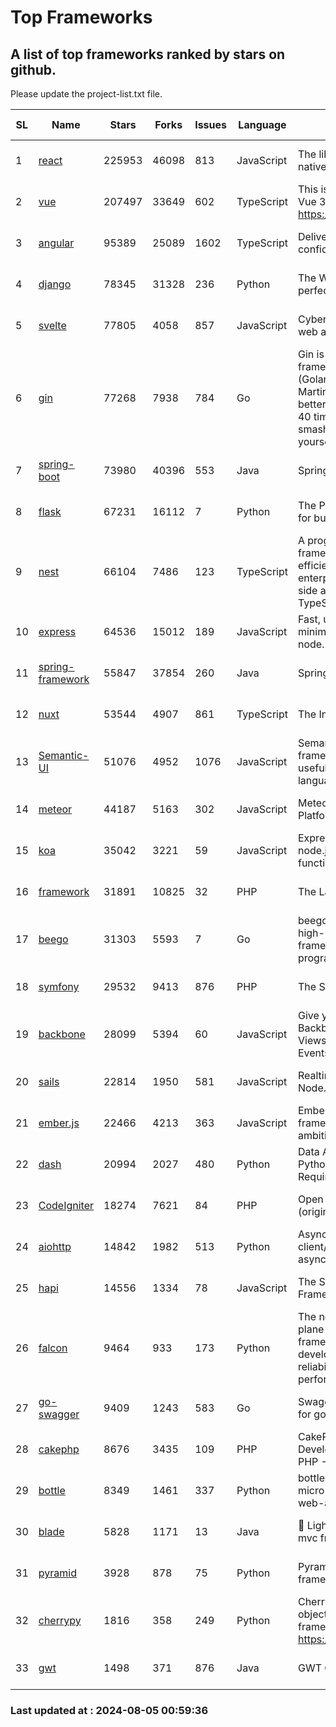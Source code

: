 # Top Frameworks
## A list of top frameworks ranked by stars on github.  
Please update the project-list.txt file.

| SL| Name  | Stars| Forks| Issues | Language | Description | Last Commit |
| --| ------| -----| ---- | ------ | -------- | ----------- | ----------- |
| 1 | [react](https://github.com/facebook/react) | 225953 | 46098 | 813 | JavaScript | The library for web and native user interfaces. | 2024-08-03 00:08:08 |
| 2 | [vue](https://github.com/vuejs/vue) | 207497 | 33649 | 602 | TypeScript | This is the repo for Vue 2. For Vue 3, go to https://github.com/vuejs/core | 2024-06-14 12:52:12 |
| 3 | [angular](https://github.com/angular/angular) | 95389 | 25089 | 1602 | TypeScript | Deliver web apps with confidence 🚀 | 2024-08-02 16:53:13 |
| 4 | [django](https://github.com/django/django) | 78345 | 31328 | 236 | Python | The Web framework for perfectionists with deadlines. | 2024-08-03 07:05:30 |
| 5 | [svelte](https://github.com/sveltejs/svelte) | 77805 | 4058 | 857 | JavaScript | Cybernetically enhanced web apps | 2024-08-04 02:18:33 |
| 6 | [gin](https://github.com/gin-gonic/gin) | 77268 | 7938 | 784 | Go | Gin is a HTTP web framework written in Go (Golang). It features a Martini-like API with much better performance -- up to 40 times faster. If you need smashing performance, get yourself some Gin. | 2024-07-14 12:34:34 |
| 7 | [spring-boot](https://github.com/spring-projects/spring-boot) | 73980 | 40396 | 553 | Java | Spring Boot | 2024-08-02 14:52:03 |
| 8 | [flask](https://github.com/pallets/flask) | 67231 | 16112 | 7 | Python | The Python micro framework for building web applications. | 2024-08-03 14:28:45 |
| 9 | [nest](https://github.com/nestjs/nest) | 66104 | 7486 | 123 | TypeScript | A progressive Node.js framework for building efficient, scalable, and enterprise-grade server-side applications with TypeScript/JavaScript 🚀 | 2024-08-01 06:59:21 |
| 10 | [express](https://github.com/expressjs/express) | 64536 | 15012 | 189 | JavaScript | Fast, unopinionated, minimalist web framework for node. | 2024-07-28 10:55:10 |
| 11 | [spring-framework](https://github.com/spring-projects/spring-framework) | 55847 | 37854 | 260 | Java | Spring Framework | 2024-08-04 14:14:10 |
| 12 | [nuxt](https://github.com/nuxt/nuxt) | 53544 | 4907 | 861 | TypeScript | The Intuitive Vue Framework. | 2024-08-01 14:02:19 |
| 13 | [Semantic-UI](https://github.com/Semantic-Org/Semantic-UI) | 51076 | 4952 | 1076 | JavaScript | Semantic is a UI component framework based around useful principles from natural language. | 2023-01-11 17:05:32 |
| 14 | [meteor](https://github.com/meteor/meteor) | 44187 | 5163 | 302 | JavaScript | Meteor, the JavaScript App Platform | 2024-08-01 13:06:37 |
| 15 | [koa](https://github.com/koajs/koa) | 35042 | 3221 | 59 | JavaScript | Expressive middleware for node.js using ES2017 async functions | 2024-06-28 15:26:17 |
| 16 | [framework](https://github.com/laravel/framework) | 31891 | 10825 | 32 | PHP | The Laravel Framework. | 2024-08-02 11:53:41 |
| 17 | [beego](https://github.com/beego/beego) | 31303 | 5593 | 7 | Go | beego is an open-source, high-performance web framework for the Go programming language. | 2024-08-02 07:05:11 |
| 18 | [symfony](https://github.com/symfony/symfony) | 29532 | 9413 | 876 | PHP | The Symfony PHP framework | 2024-08-04 15:15:46 |
| 19 | [backbone](https://github.com/jashkenas/backbone) | 28099 | 5394 | 60 | JavaScript | Give your JS App some Backbone with Models, Views, Collections, and Events | 2024-03-06 23:22:47 |
| 20 | [sails](https://github.com/balderdashy/sails) | 22814 | 1950 | 581 | JavaScript | Realtime MVC Framework for Node.js | 2024-05-17 22:00:56 |
| 21 | [ember.js](https://github.com/emberjs/ember.js) | 22466 | 4213 | 363 | JavaScript | Ember.js - A JavaScript framework for creating ambitious web applications | 2024-07-25 19:51:25 |
| 22 | [dash](https://github.com/plotly/dash) | 20994 | 2027 | 480 | Python | Data Apps & Dashboards for Python. No JavaScript Required. | 2024-07-24 19:27:39 |
| 23 | [CodeIgniter](https://github.com/bcit-ci/CodeIgniter) | 18274 | 7621 | 84 | PHP | Open Source PHP Framework (originally from EllisLab) | 2024-03-20 03:51:42 |
| 24 | [aiohttp](https://github.com/aio-libs/aiohttp) | 14842 | 1982 | 513 | Python | Asynchronous HTTP client/server framework for asyncio and Python | 2024-08-04 22:36:10 |
| 25 | [hapi](https://github.com/hapijs/hapi) | 14556 | 1334 | 78 | JavaScript | The Simple, Secure Framework Developers Trust | 2024-07-04 00:48:01 |
| 26 | [falcon](https://github.com/falconry/falcon) | 9464 | 933 | 173 | Python | The no-magic web data plane API and microservices framework for Python developers, with a focus on reliability, correctness, and performance at scale. | 2024-07-25 10:36:41 |
| 27 | [go-swagger](https://github.com/go-swagger/go-swagger) | 9409 | 1243 | 583 | Go | Swagger 2.0 implementation for go | 2024-05-13 17:21:38 |
| 28 | [cakephp](https://github.com/cakephp/cakephp) | 8676 | 3435 | 109 | PHP | CakePHP: The Rapid Development Framework for PHP - Official Repository | 2024-08-02 20:44:02 |
| 29 | [bottle](https://github.com/bottlepy/bottle) | 8349 | 1461 | 337 | Python | bottle.py is a fast and simple micro-framework for python web-applications. | 2024-01-03 22:31:48 |
| 30 | [blade](https://github.com/lets-blade/blade) | 5828 | 1171 | 13 | Java | :rocket: Lightning fast and elegant mvc framework for Java8 | 2024-06-17 01:05:35 |
| 31 | [pyramid](https://github.com/Pylons/pyramid) | 3928 | 878 | 75 | Python | Pyramid - A Python web framework | 2024-06-10 16:09:42 |
| 32 | [cherrypy](https://github.com/cherrypy/cherrypy) | 1816 | 358 | 249 | Python | CherryPy is a pythonic, object-oriented HTTP framework.      https://cherrypy.dev | 2024-07-02 23:41:56 |
| 33 | [gwt](https://github.com/gwtproject/gwt) | 1498 | 371 | 876 | Java | GWT Open Source Project | 2024-07-30 01:55:48 |

### Last updated at : 2024-08-05 00:59:36
